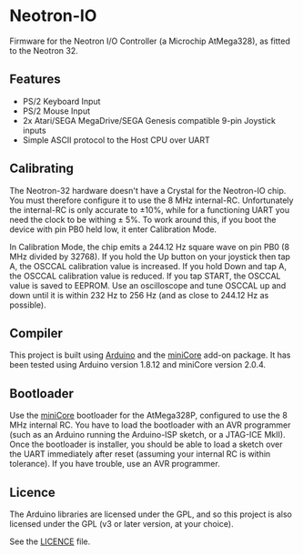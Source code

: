 # Neotron-IO

Firmware for the Neotron I/O Controller (a Microchip AtMega328), as fitted to the Neotron 32.

## Features

* PS/2 Keyboard Input
* PS/2 Mouse Input
* 2x Atari/SEGA MegaDrive/SEGA Genesis compatible 9-pin Joystick inputs
* Simple ASCII protocol to the Host CPU over UART

## Calibrating

The Neotron-32 hardware doesn't have a Crystal for the Neotron-IO chip. You must therefore configure it to use the 8 MHz internal-RC. Unfortunately the internal-RC is only accurate to ±10%, while for a functioning UART you need the clock to be withing ± 5%. To work around this, if you boot the device with pin PB0 held low, it enter Calibration Mode.

In Calibration Mode, the chip emits a 244.12 Hz square wave on pin PB0 (8 MHz divided by 32768). If you hold the Up button on your joystick then tap A, the OSCCAL calibration value is increased. If you hold Down and tap A, the OSCCAL calibration value is reduced. If you tap START, the OSCCAL value is saved to EEPROM. Use an oscilloscope and tune OSCCAL up and down until it is within 232 Hz to 256 Hz (and as close to 244.12 Hz as possible).

## Compiler

This project is built using [Arduino] and the [miniCore] add-on package. It has been tested using Arduino version 1.8.12 and miniCore version 2.0.4.

## Bootloader

Use the [miniCore] bootloader for the AtMega328P, configured to use the 8 MHz internal RC. You have to load the bootloader with an AVR programmer (such as an Arduino running the Arduino-ISP sketch, or a JTAG-ICE MkII). Once the bootloader is installer, you should be able to load a sketch over the UART immediately after reset (assuming your internal RC is within tolerance). If you have trouble, use an AVR programmer.

## Licence

The Arduino libraries are licensed under the GPL, and so this project is also licensed under the GPL (v3 or later version, at your choice).

See the [LICENCE](./LICENCE) file.

[Arduino]: https://www.arduino.cc
[miniCore]: https://github.com/MCUdude/MiniCore
